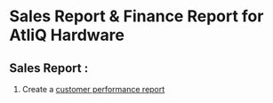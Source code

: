 # Sales Report & Finance Report for AtliQ Hardware
Sales Report :
 -
 1. Create a [customer performance report](https://github.com/Subha263/Excel-Sales-Analysis-AtliQ/blob/main/Customer%20Performance%20Report.pdf)
